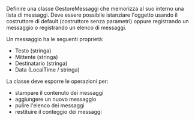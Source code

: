 Definire una classe GestoreMessaggi che memorizza al suo interno una lista di messaggi. Deve essere possibile istanziare l'oggetto usando il costruttore di default (costruttore senza parametri) oppure registrando un messaggio o registrando un elenco di messaggi.

Un messaggio ha le seguenti proprietà:
- Testo (stringa)
- Mittente (stringa)
- Destinatario (stringa)
- Data (LocalTime / stringa)

La classe deve esporre le operazioni per:
- stampare il contenuto dei messaggi
- aggiungere un nuovo messaggio
- pulire l'elenco dei messaggi
- restituire il conteggio dei messaggi